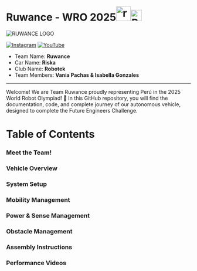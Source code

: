 # Ruwance - WRO 2025<img width="40" alt="robotek" src="https://github.com/user-attachments/assets/bffadef9-b0aa-4810-93ff-13db445ac044" /><img src="https://upload.wikimedia.org/wikipedia/commons/thumb/d/df/Flag_of_Peru_%28state%29.svg/1200px-Flag_of_Peru_%28state%29.svg.png" alt="Peru Flag" width="30"/>
![RUWANCE LOGO](https://github.com/user-attachments/assets/fbcddbcc-7a4a-4e44-bd8f-0d2e3b5a059e)

[![Instagram](https://img.shields.io/badge/Instagram-%23FFA500.svg?style=for-the-badge&logo=Instagram&logoColor=white&style=plastic)](https://www.instagram.com/robotekperu/)
[![YouTube](https://img.shields.io/badge/YouTube-%23FF0000.svg?style=for-the-badge&logo=YouTube&logoColor=white&style=plastic)](https://www.youtube.com)

+ Team Name: **Ruwance**
+ Car Name: **Riska**
+ Club Name: **Robotek**
+ Team Members: **Vania Pachas & Isabella Gonzales**

---

Welcome! We are Team Ruwance proudly representing Perú in the 2025 World Robot Olympiad! 🤖 In this GitHub repository, you will find the documentation, code, and complete journey of our autonomous vehicle, designed to complete the Future Engineers Challenge.

# Table of Contents
### Meet the Team!
### Vehicle Overview
### System Setup
### Mobility Management 
### Power & Sense Management
### Obstacle Management
### Assembly Instructions
### Performance Videos

